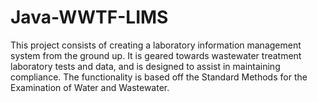 # Java-WWTF-LIMS
This project consists of creating a laboratory information management system from the ground up. It is geared towards wastewater treatment laboratory tests and data, and is designed to assist in maintaining compliance. The functionality is based off the Standard Methods for the Examination of Water and Wastewater.
